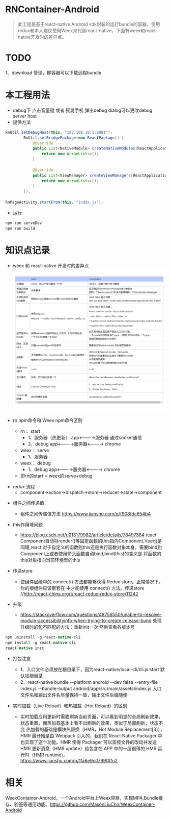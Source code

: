 # RNContainer-Android

> 此工程是基于react-native Android sdk封装的运行bundle的容器，使用redux和本人建议使用Weex来代替react-native，下面有weex和react-native开发时的差异点。

# TODO
1、download 管理，即容器可以下载远程bundle

# 本工程用法
- debug下 点击音量键 或者  摇晃手机 弹出debug dialog可以更改debug server host
- 提供方法
```java
RnUtil.setDebugHost(this, "192.168.10.1:8081");
        RnUtil.setBridgePackage(new ReactPackage() {
            @Override
            public List<NativeModule> createNativeModules(ReactApplicationContext reactApplicationContext) {
                return new ArrayList<>();
            }

            @Override
            public List<ViewManager> createViewManagers(ReactApplicationContext reactApplicationContext) {
                return new ArrayList<>();
            }
        });

RnPageActivity.startFrom(this, "index.js");
```
- 运行
```bash
npm run serveDev
npm run build
```

# 知识点记录

- weex 和 react-native 开发时的差异点
![](https://raw.githubusercontent.com/MasonLiuChn/RNContainer-Android/master/blog.png)

- rn npm命令和 Weex npm命令区别
    - rn：  start
        - 1、服务器（热更新）  app<---->服务器  通过socket通信
        - 2、debug             app<---->服务器<----> chrome
    - weex：  serve
        - 1、服务器
    - weex：  debug
        - 1、debug             app<---->服务器<----> chrome
    - 即rn的start = weex的serve+debug

* redux 流程
    - component->action->dispatch->store->reducer->state->component

- 组件之间传递值
    - 组件之间传递值方法 https://www.jianshu.com/p/f908fdc654b4

- this作用域问题
    - https://blog.csdn.net/u013179982/article/details/78497384 react Component自动将render()等固定函数的this指向Component,Vue也是同理,react 对于自定义的函数则this还是执行函数对象本身，需要bind到Component上或者使用箭头函数自动bind,bind(this)的含义是 将函数的this对象指向当前环境里的this

- 传递store
    - <Provider store> 使组件层级中的 connect() 方法都能够获得 Redux store。正常情况下，你的根组件应该嵌套在 <Provider> 中才能使用 connect() 方法。传递store //http://react-china.org/t/react-redux-redux-store/11242

- 升级
    - https://stackoverflow.com/questions/48756550/unable-to-resolve-module-accessibilityinfo-when-trying-to-create-release-bund
处理升级时的包不匹配的方法：重新init一次  然后查看各版本号
```java
npm uninstall -g react-native-cli
npm install -g react-native-cli
react-native init
```
- 打包注意
    - 1、入口文件必须放在根目录下，因为react-native/local-cli/cli.js start 默认找根目录
    - 2、react-native bundle --platform android --dev false --entry-file index.js --bundle-output android/app/src/main/assets/index.js 入口文件名和输出文件名尽量保持一致，输出文件后缀随便

- 实时加载（Live Reload）和热加载（Hot Reload）的区别
    - 实时加载应用更新时需要刷新当前页面，可以看到明显的全局刷新效果，状态重置，而热加载基本上看不出刷新的效果，类似于局部刷新，状态不变
热加载的基础是模块热替换（HMR，Hot Module Replacement[3]），HMR 最开始是由 Webpack 引入的，我们在 React Native Packager 中也实现了这个功能。HMR 使得 Packager 可以监控文件的改动并发送 HMR 更新消息（HMR update）给包含在 APP 中的一层很薄的 HMR 运行时（HMR runtime）。
https://www.jianshu.com/p/1fa6e9c0799f#fn2

# 相关
WeexContainer-Android，一个Android平台上Weex容器，实现MPA,Bundle缓存、验签等通用功能。https://github.com/MasonLiuChn/WeexContainer-Android

